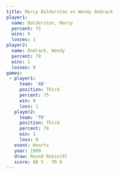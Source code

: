 ```yaml
---
title: Marcy Balderston vs Wendy Ondrack
player1:                 
  name: Balderston, Marcy
  percent: 75            
  wins: 0                
  losses: 1              
player2:                 
  name: Ondrack, Wendy   
  percent: 78            
  wins: 1                
  losses: 0              
games:
 - player1:         
     team: 'AB'     
     position: Third
     percent: 75    
     win: 0         
     loss: 1        
   player2:         
     team: 'TR'     
     position: Third
     percent: 78    
     win: 1         
     loss: 0        
   event: Hearts       
   year: 1999          
   draw: Round Robin(9)
   score: AB 5 - TR 6  
---
```

